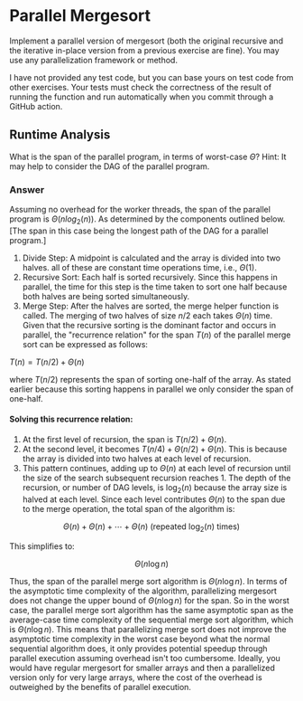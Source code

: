 # Parallel Mergesort

Implement a parallel version of mergesort (both the original recursive and the
iterative in-place version from a previous exercise are fine). You may use any
parallelization framework or method.

I have not provided any test code, but you can base yours on test code from
other exercises. Your tests must check the correctness of the result of running
the function and run automatically when you commit through a GitHub action.

## Runtime Analysis

What is the span of the parallel program, in terms of worst-case $\Theta$? Hint:
It may help to consider the DAG of the parallel program.

### Answer

Assuming no overhead for the worker threads, the span of the parallel program is $\Theta(n log_2(n))$. As determined by the components outlined below. [The span in this case being the longest path of the DAG for a parallel program.]

1. Divide Step: A midpoint is calculated and the array is divided into two halves. all of these are constant time operations time, i.e., $\Theta(1)$.
2. Recursive Sort: Each half is sorted recursively. Since this happens in parallel, the time for this step is the time taken to sort one half because both halves are being sorted simultaneously.
3. Merge Step: After the halves are sorted, the merge helper function is called. The merging of two halves of size $n/2$ each takes $\Theta(n)$ time.
Given that the recursive sorting is the dominant factor and occurs in parallel, the "recurrence relation" for the span $T(n)$ of the parallel merge sort can be expressed as follows:

$T(n) = T(n/2) + \Theta(n)$

where $T(n/2)$ represents the span of sorting one-half of the array. As stated earlier because this sorting happens in parallel we only consider the span of one-half.

#### Solving this recurrence relation:

1) At the first level of recursion, the span is $T(n/2) + \Theta(n)$.
2) At the second level, it becomes $T(n/4) + \Theta(n/2) + \Theta(n)$. This is because the array is divided into two halves at each level of recursion.
3) This pattern continues, adding up to $\Theta(n)$ at each level of recursion until the size of the search subsequent recursion reaches 1.
The depth of the recursion, or number of DAG levels, is $\log_2(n)$ because the array size is halved at each level. Since each level contributes $\Theta(n)$ to the span due to the merge operation, the total span of the algorithm is:

$$
\Theta(n) + \Theta(n) + \cdots + \Theta(n) \text{ (repeated $\log_2(n)$ times)}
$$

This simplifies to:

$$
\Theta(n \log n)
$$

Thus, the span of the parallel merge sort algorithm is $\Theta(n \log n)$. In terms of the asymptotic time complexity of the algorithm, parallelizing mergesort does not change the upper bound of $\Theta(n \log n)$ for the span. So in the worst case, the parallel merge sort algorithm has the same asymptotic span as the average-case time complexity of the sequential merge sort algorithm, which is $\Theta(n \log n)$. This means that parallelizing merge sort does not improve the asymptotic time complexity in the worst case beyond what the normal sequential algorithm does, it only provides potential speedup through parallel execution assuming overhead isn't too cumbersome. Ideally, you would have regular mergesort for smaller arrays and then a parallelized version only for very large arrays, where the cost of the overhead is outweighed by the benefits of parallel execution.
